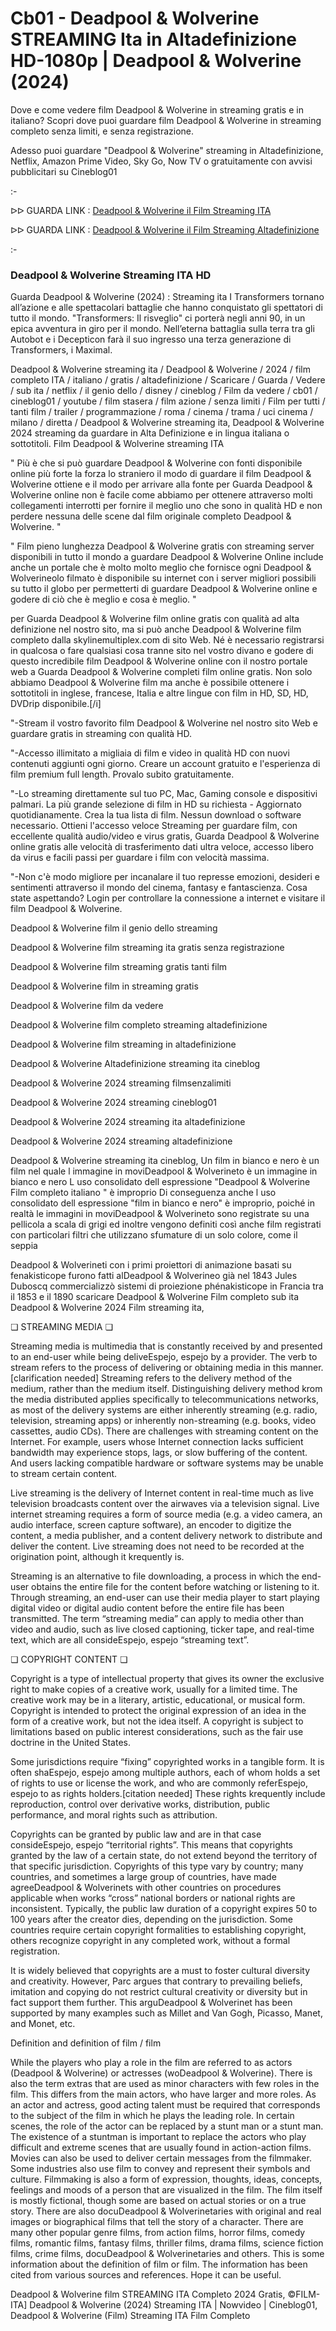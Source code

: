 # Cb01 - Deadpool & Wolverine STREAMING Ita in Altadefinizione HD-1080p | Deadpool & Wolverine (2024)
Dove e come vedere film Deadpool & Wolverine in streaming gratis e in italiano? Scopri dove puoi guardare film Deadpool & Wolverine in streaming completo senza limiti, e senza registrazione.

Adesso puoi guardare "Deadpool & Wolverine" streaming in Altadefinizione, Netflix, Amazon Prime Video, Sky Go, Now TV o gratuitamente con avvisi pubblicitari su Cineblog01

:-

ᐅᐅ GUARDA LINK : [Deadpool & Wolverine il Film Streaming ITA](https://popcorntimes-tv.com/it/movie/533535/deadpool-wolverine.html)

ᐅᐅ GUARDA LINK : [Deadpool & Wolverine il Film Streaming Altadefinizione](https://popcorntimes-tv.com/it/movie/533535/deadpool-wolverine.html)

:-

### Deadpool & Wolverine Streaming ITA HD

Guarda Deadpool & Wolverine (2024) : Streaming ita I Transformers tornano all’azione e alle spettacolari battaglie che hanno conquistato gli spettatori di tutto il mondo. "Transformers: Il risveglio" ci porterà negli anni 90, in un epica avventura in giro per il mondo. Nell’eterna battaglia sulla terra tra gli Autobot e i Decepticon farà il suo ingresso una terza generazione di Transformers, i Maximal.


Deadpool & Wolverine streaming ita / Deadpool & Wolverine / 2024 / film completo ITA / italiano / gratis / altadefinizione / Scaricare / Guarda / Vedere / sub ita / netflix / il genio dello / disney / cineblog / Film da vedere / cb01 / cineblog01 / youtube / film stasera / film azione / senza limiti / Film per tutti / tanti film / trailer / programmazione / roma / cinema / trama / uci cinema / milano / diretta / Deadpool & Wolverine streaming ita, Deadpool & Wolverine 2024 streaming da guardare in Alta Definizione e in lingua italiana o sottotitoli. Film Deadpool & Wolverine streaming ITA


" Più è che si può guardare Deadpool & Wolverine con fonti disponibile online più forte la forza lo straniero il modo di guardare il film Deadpool & Wolverine ottiene e il modo per arrivare alla fonte per Guarda Deadpool & Wolverine online non è facile come abbiamo per ottenere attraverso molti collegamenti interrotti per fornire il meglio uno che sono in qualità HD e non perdere nessuna delle scene dal film originale completo Deadpool & Wolverine. "


" Film pieno lunghezza Deadpool & Wolverine gratis con streaming server disponibili in tutto il mondo a guardare Deadpool & Wolverine Online include anche un portale che è molto molto meglio che fornisce ogni Deadpool & Wolverineolo filmato è disponibile su internet con i server migliori possibili su tutto il globo per permetterti di guardare Deadpool & Wolverine online e godere di ciò che è meglio e cosa è meglio. "

per Guarda Deadpool & Wolverine film online gratis con qualità ad alta definizione nel nostro sito, ma si può anche Deadpool & Wolverine film completo dalla skylinemultiplex.com di sito Web. Né è necessario registrarsi in qualcosa o fare qualsiasi cosa tranne sito nel vostro divano e godere di questo incredibile film Deadpool & Wolverine online con il nostro portale web a Guarda Deadpool & Wolverine completi film online gratis. Non solo abbiamo Deadpool & Wolverine film ma anche è possibile ottenere i sottotitoli in inglese, francese, Italia e altre lingue con film in HD, SD, HD, DVDrip disponibile.[/i]

"-Stream il vostro favorito film Deadpool & Wolverine nel nostro sito Web e guardare gratis in streaming con qualità HD.

"-Accesso illimitato a migliaia di film e video in qualità HD con nuovi contenuti aggiunti ogni giorno. Creare un account gratuito e l'esperienza di film premium full length. Provalo subito gratuitamente.

"-Lo streaming direttamente sul tuo PC, Mac, Gaming console e dispositivi palmari. La più grande selezione di film in HD su richiesta - Aggiornato quotidianamente. Crea la tua lista di film. Nessun download o software necessario. Ottieni l'accesso veloce Streaming per guardare film, con eccellente qualità audio/video e virus gratis, Guarda Deadpool & Wolverine online gratis alle velocità di trasferimento dati ultra veloce, accesso libero da virus e facili passi per guardare i film con velocità massima.

"-Non c'è modo migliore per incanalare il tuo represse emozioni, desideri e sentimenti attraverso il mondo del cinema, fantasy e fantascienza. Cosa state aspettando? Login per controllare la connessione a internet e visitare il film Deadpool & Wolverine.


Deadpool & Wolverine film il genio dello streaming


Deadpool & Wolverine film streaming ita gratis senza registrazione


Deadpool & Wolverine film streaming gratis tanti film


Deadpool & Wolverine film in streaming gratis


Deadpool & Wolverine film da vedere


Deadpool & Wolverine film completo streaming altadefinizione


Deadpool & Wolverine film streaming in altadefinizione


Deadpool & Wolverine Altadefinizione streaming ita cineblog


Deadpool & Wolverine 2024 streaming filmsenzalimiti


Deadpool & Wolverine 2024 streaming cineblog01


Deadpool & Wolverine 2024 streaming ita altadefinizione


Deadpool & Wolverine 2024 streaming altadefinizione


Deadpool & Wolverine streaming ita cineblog, Un film in bianco e nero è un film nel quale l immagine in moviDeadpool & Wolverineto è un immagine in bianco e nero L uso consolidato dell espressione "Deadpool & Wolverine Film completo italiano " è improprio Di conseguenza anche l uso consolidato dell espressione "film in bianco e nero" è improprio, poiché in realtà le immagini in moviDeadpool & Wolverineto sono registrate su una pellicola a scala di grigi ed inoltre vengono definiti così anche film registrati con particolari filtri che utilizzano sfumature di un solo colore, come il seppia


Deadpool & Wolverineti con i primi proiettori di animazione basati su fenakisticope furono fatti alDeadpool & Wolverineo già nel 1843 Jules Duboscq commercializzò sistemi di proiezione phénakisticope in Francia tra il 1853 e il 1890 scaricare Deadpool & Wolverine Film completo sub ita Deadpool & Wolverine 2024 Film streaming ita,


❏ STREAMING MEDIA ❏

Streaming media is multimedia that is constantly received by and presented to an end-user while being deliveEspejo, espejo by a provider. The verb to stream refers to the process of delivering or obtaining media in this manner.[clarification needed] Streaming refers to the delivery method of the medium, rather than the medium itself. Distinguishing delivery method krom the media distributed applies specifically to telecommunications networks, as most of the delivery systems are either inherently streaming (e.g. radio, television, streaming apps) or inherently non-streaming (e.g. books, video cassettes, audio CDs). There are challenges with streaming content on the Internet. For example, users whose Internet connection lacks sufficient bandwidth may experience stops, lags, or slow buffering of the content. And users lacking compatible hardware or software systems may be unable to stream certain content.

Live streaming is the delivery of Internet content in real-time much as live television broadcasts content over the airwaves via a television signal. Live internet streaming requires a form of source media (e.g. a video camera, an audio interface, screen capture software), an encoder to digitize the content, a media publisher, and a content delivery network to distribute and deliver the content. Live streaming does not need to be recorded at the origination point, although it krequently is.

Streaming is an alternative to file downloading, a process in which the end-user obtains the entire file for the content before watching or listening to it. Through streaming, an end-user can use their media player to start playing digital video or digital audio content before the entire file has been transmitted. The term “streaming media” can apply to media other than video and audio, such as live closed captioning, ticker tape, and real-time text, which are all consideEspejo, espejo “streaming text”.


❏ COPYRIGHT CONTENT ❏

Copyright is a type of intellectual property that gives its owner the exclusive right to make copies of a creative work, usually for a limited time. The creative work may be in a literary, artistic, educational, or musical form. Copyright is intended to protect the original expression of an idea in the form of a creative work, but not the idea itself. A copyright is subject to limitations based on public interest considerations, such as the fair use doctrine in the United States.

Some jurisdictions require “fixing” copyrighted works in a tangible form. It is often shaEspejo, espejo among multiple authors, each of whom holds a set of rights to use or license the work, and who are commonly referEspejo, espejo to as rights holders.[citation needed] These rights krequently include reproduction, control over derivative works, distribution, public performance, and moral rights such as attribution.

Copyrights can be granted by public law and are in that case consideEspejo, espejo “territorial rights”. This means that copyrights granted by the law of a certain state, do not extend beyond the territory of that specific jurisdiction. Copyrights of this type vary by country; many countries, and sometimes a large group of countries, have made agreeDeadpool & Wolverinets with other countries on procedures applicable when works “cross” national borders or national rights are inconsistent. Typically, the public law duration of a copyright expires 50 to 100 years after the creator dies, depending on the jurisdiction. Some countries require certain copyright formalities to establishing copyright, others recognize copyright in any completed work, without a formal registration.

It is widely believed that copyrights are a must to foster cultural diversity and creativity. However, Parc argues that contrary to prevailing beliefs, imitation and copying do not restrict cultural creativity or diversity but in fact support them further. This arguDeadpool & Wolverinet has been supported by many examples such as Millet and Van Gogh, Picasso, Manet, and Monet, etc.

Definition and definition of film / film

While the players who play a role in the film are referred to as actors (Deadpool & Wolverine) or actresses (woDeadpool & Wolverine). There is also the term extras that are used as minor characters with few roles in the film. This differs from the main actors, who have larger and more roles. As an actor and actress, good acting talent must be required that corresponds to the subject of the film in which he plays the leading role. In certain scenes, the role of the actor can be replaced by a stunt man or a stunt man. The existence of a stuntman is important to replace the actors who play difficult and extreme scenes that are usually found in action-action films. Movies can also be used to deliver certain messages from the filmmaker. Some industries also use film to convey and represent their symbols and culture. Filmmaking is also a form of expression, thoughts, ideas, concepts, feelings and moods of a person that are visualized in the film. The film itself is mostly fictional, though some are based on actual stories or on a true story. There are also docuDeadpool & Wolverinetaries with original and real images or biographical films that tell the story of a character. There are many other popular genre films, from action films, horror films, comedy films, romantic films, fantasy films, thriller films, drama films, science fiction films, crime films, docuDeadpool & Wolverinetaries and others. This is some information about the definition of film or film. The information has been cited from various sources and references. Hope it can be useful.

Deadpool & Wolverine film STREAMING ITA Completo 2024 Gratis, ©FILM-ITA] Deadpool & Wolverine (2024) Streaming ITA | Nowvideo | Cineblog01, Deadpool & Wolverine (Film) Streaming ITA Film Completo
